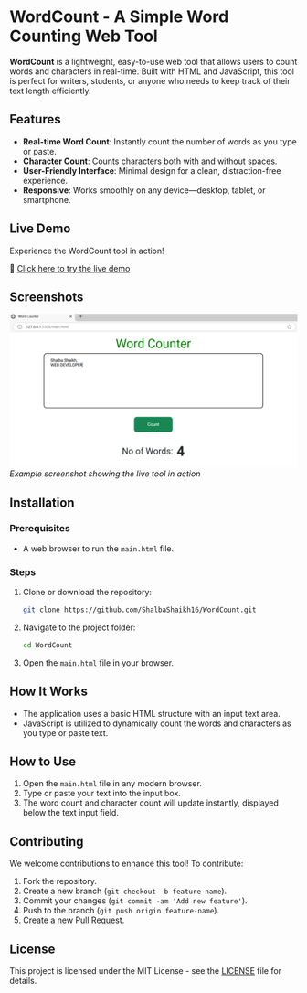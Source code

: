 
# WordCount - A Simple Word Counting Web Tool

**WordCount** is a lightweight, easy-to-use web tool that allows users to count words and characters in real-time. Built with HTML and JavaScript, this tool is perfect for writers, students, or anyone who needs to keep track of their text length efficiently.

## Features

- **Real-time Word Count**: Instantly count the number of words as you type or paste.
- **Character Count**: Counts characters both with and without spaces.
- **User-Friendly Interface**: Minimal design for a clean, distraction-free experience.
- **Responsive**: Works smoothly on any device—desktop, tablet, or smartphone.

## Live Demo

Experience the WordCount tool in action!

🔗 [Click here to try the live demo](https://your-live-demo-link.com)

## Screenshots

![WordCount Demo](https://github.com/ShalbaShaikh16/WordCount/blob/main/count1.png?raw=true)  
_Example screenshot showing the live tool in action_

## Installation

### Prerequisites
- A web browser to run the `main.html` file.

### Steps

1. Clone or download the repository:
   ```bash
   git clone https://github.com/ShalbaShaikh16/WordCount.git
   ```
2. Navigate to the project folder:
   ```bash
   cd WordCount
   ```
3. Open the `main.html` file in your browser.

## How It Works

- The application uses a basic HTML structure with an input text area.
- JavaScript is utilized to dynamically count the words and characters as you type or paste text.
  
## How to Use

1. Open the `main.html` file in any modern browser.
2. Type or paste your text into the input box.
3. The word count and character count will update instantly, displayed below the text input field.

## Contributing

We welcome contributions to enhance this tool! To contribute:

1. Fork the repository.
2. Create a new branch (`git checkout -b feature-name`).
3. Commit your changes (`git commit -am 'Add new feature'`).
4. Push to the branch (`git push origin feature-name`).
5. Create a new Pull Request.

## License

This project is licensed under the MIT License - see the [LICENSE](./LICENSE) file for details.
